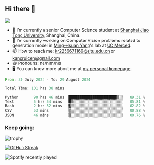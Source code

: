 ## Hi there 👋

![](https://komarev.com/ghpvc/?username=Kr-Panghu)
- 🌱 I’m currently a senior Computer Science student at [Shanghai Jiao Tong University](https://www.sjtu.edu.cn), Shanghai, China.
- 🔭 I’m currently working on Computer Vision problems related to generation model in [Ming-Hsuan Yang](https://faculty.ucmerced.edu/mhyang/)'s lab at [UC Merced](https://www.ucmerced.edu/).
- 📫 How to reach me: kr2256671169@sjtu.edu.cn or kangruicen@gmail.com
- 😄 Pronouns: he/him/his
- 🖥️ You can know more about me at [my personal homepage](https://kr-panghu.github.io).

<!--START_SECTION:waka-->

```rust
From: 30 July 2024 - To: 29 August 2024

Total Time: 101 hrs 38 mins

Python       90 hrs 46 mins  ██████████████████████▒░░   89.31 %
Text         5 hrs 54 mins   █▒░░░░░░░░░░░░░░░░░░░░░░░   05.81 %
Bash         2 hrs 52 mins   ▓░░░░░░░░░░░░░░░░░░░░░░░░   02.82 %
CSV          53 mins         ▒░░░░░░░░░░░░░░░░░░░░░░░░   00.88 %
JSON         46 mins         ▒░░░░░░░░░░░░░░░░░░░░░░░░   00.76 %
```

<!--END_SECTION:waka-->

<h3 align="left">Keep going:</h3>

![trophy](https://github-profile-trophy.vercel.app/?username=Kr-Panghu&theme=onedark&title=MultiLanguage,Stars,Followers,Repositories,Commits,Experience)

[![GitHub Streak](https://github-readme-streak-stats.herokuapp.com/?user=Kr-Panghu)](https://git.io/streak-stats)

![Spotify recently played](https://spotify-recently-played-readme.vercel.app/api?user=313cmgdfngjjlfotpedtywb7cpca)
